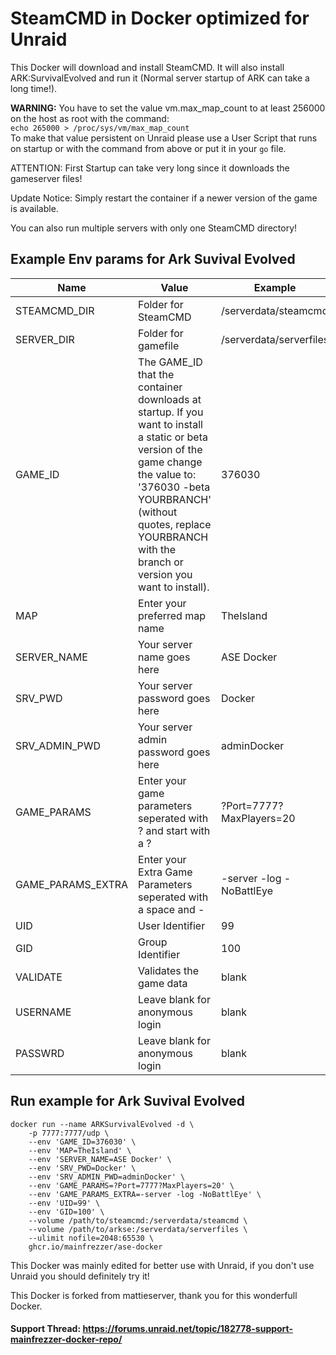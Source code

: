 # SteamCMD in Docker optimized for Unraid
This Docker will download and install SteamCMD. It will also install ARK:SurvivalEvolved and run it (Normal server startup of ARK can take a long time!).

**WARNING:** You have to set the value vm.max_map_count to at least 256000 on the host as root with the command:  
`echo 265000 > /proc/sys/vm/max_map_count`  
To make that value persistent on Unraid please use a User Script that runs on startup or with the command from above or put it in your `go` file.

ATTENTION: First Startup can take very long since it downloads the gameserver files!

Update Notice: Simply restart the container if a newer version of the game is available.

You can also run multiple servers with only one SteamCMD directory!

## Example Env params for Ark Suvival Evolved
| Name | Value | Example |
| --- | --- | --- |
| STEAMCMD_DIR | Folder for SteamCMD | /serverdata/steamcmd |
| SERVER_DIR | Folder for gamefile | /serverdata/serverfiles |
| GAME_ID | The GAME_ID that the container downloads at startup. If you want to install a static or beta version of the game change the value to: '376030 -beta YOURBRANCH' (without quotes, replace YOURBRANCH with the branch or version you want to install). | 376030 |
| MAP | Enter your preferred map name | TheIsland |
| SERVER_NAME | Your server name goes here | ASE Docker |
| SRV_PWD | Your server password goes here | Docker |
| SRV_ADMIN_PWD | Your server admin password goes here | adminDocker |
| GAME_PARAMS | Enter your game parameters seperated with ? and start with a ? | ?Port=7777?MaxPlayers=20 |
| GAME_PARAMS_EXTRA | Enter your Extra Game Parameters seperated with a space and - | -server -log -NoBattlEye |
| UID | User Identifier | 99 |
| GID | Group Identifier | 100 |
| VALIDATE | Validates the game data | blank |
| USERNAME | Leave blank for anonymous login | blank |
| PASSWRD | Leave blank for anonymous login | blank |

## Run example for Ark Suvival Evolved
```
docker run --name ARKSurvivalEvolved -d \
	-p 7777:7777/udp \
	--env 'GAME_ID=376030' \
	--env 'MAP=TheIsland' \
	--env 'SERVER_NAME=ASE Docker' \
	--env 'SRV_PWD=Docker' \
	--env 'SRV_ADMIN_PWD=adminDocker' \
	--env 'GAME_PARAMS=?Port=7777?MaxPlayers=20' \
	--env 'GAME_PARAMS_EXTRA=-server -log -NoBattlEye' \
	--env 'UID=99' \
	--env 'GID=100' \
	--volume /path/to/steamcmd:/serverdata/steamcmd \
	--volume /path/to/arkse:/serverdata/serverfiles \
	--ulimit nofile=2048:65530 \
	ghcr.io/mainfrezzer/ase-docker
```

This Docker was mainly edited for better use with Unraid, if you don't use Unraid you should definitely try it!

This Docker is forked from mattieserver, thank you for this wonderfull Docker.

#### Support Thread: https://forums.unraid.net/topic/182778-support-mainfrezzer-docker-repo/
